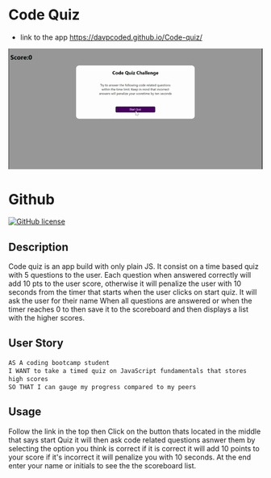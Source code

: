 # Code Quiz

- link to the app https://davpcoded.github.io/Code-quiz/

![image](Assets\Images\Code-Quiz.gif)

# Github

[![GitHub license](https://img.shields.io/badge/License-MIT-green)](https://github.com/Davpcoded)

## Description

Code quiz is an app build with only plain JS. It consist on a time based quiz with 5 questions to the user.
Each question when answered correctly will add 10 pts to the user score, otherwise it will penalize the user with 10 seconds from the timer that starts when the user clicks on start quiz.
It will ask the user for their name When all questions are answered or when the timer reaches 0 to then save it to the scoreboard and then displays a list with the higher scores.

## User Story

```
AS A coding bootcamp student
I WANT to take a timed quiz on JavaScript fundamentals that stores high scores
SO THAT I can gauge my progress compared to my peers
```

## Usage

Follow the link in the top then Click on the button thats located in the middle that says start Quiz it will then ask code related questions asnwer them by selecting the option you think is correct if it is correct it will add 10 points to your score if it's incorrect it will penalize you with 10 seconds. At the end enter your name or initials to see the the scoreboard list.

